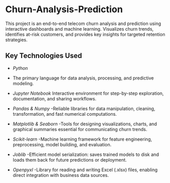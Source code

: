 # Churn-Analysis-Prediction
This project is an end-to-end telecom churn analysis and prediction using interactive dashboards and machine learning. Visualizes churn trends, identifies at-risk customers, and provides key insights for targeted retention strategies.

## Key Technologies Used

- *Python*
- The primary language for data analysis, processing, and predictive modeling.

- *Jupyter Notebook*
   Interactive environment for step-by-step exploration, documentation, and sharing workflows.

- *Pandas & Numpy*
   -Reliable libraries for data manipulation, cleaning, transformation, and fast numerical computations.

- *Matplotlib & Seaborn*
   -Tools for designing visualizations, charts, and graphical summaries essential for communicating churn trends.

- *Scikit-learn*
   -Machine learning framework for feature engineering, preprocessing, model building, and evaluation.

- *Joblib*
   -Efficient model serialization: saves trained models to disk and loads them back for future predictions or deployment.

- *Openpyxl*
   -Library for reading and writing Excel (.xlsx) files, enabling direct integration with business data sources.
